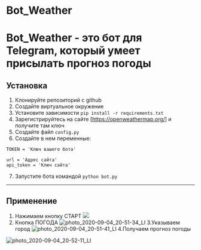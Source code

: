 # Bot_Weather

Bot_Weather - это бот для Telegram, который умеет присылать прогноз погоды
==================================================================================

## Установка

1. Клонируйте репозиторий с github
2. Создайте виртуальное окружение
3. Установите зависимости `pip install -r requirements.txt`
4. Зарегистрируйтесь на сайте [https://openweathermap.org/] и получите там ключ
5. Создайте файл `config.py`
6. Создайте в нем переменные:
```
TOKEN = 'Ключ вашего бота'

url = 'Адрес сайта'
api_token = 'Ключ сайта'
```
7. Запустите бота командой `python bot.py`

----------------------------------------------------------------------------------

## Применение

1. Нажимаем кнопку СТАРТ
![](https://user-images.githubusercontent.com/61093151/92274643-4d08a880-eef6-11ea-92c1-fbec72681630.jpg=x100 )
2. Кнопка ПОГОДА
![photo_2020-09-04_20-51-34_LI](https://user-images.githubusercontent.com/61093151/92275937-c2757880-eef8-11ea-9c16-7c86332f9780.jpg)
3.Указываем город 
![photo_2020-09-04_20-51-41_LI](https://user-images.githubusercontent.com/61093151/92277347-652ef680-eefb-11ea-8197-98c37e000a68.jpg)
4.Получаем прогноз погоды


![photo_2020-09-04_20-52-11_LI](https://user-images.githubusercontent.com/61093151/92277087-e3d76400-eefa-11ea-921a-b8bb7b011e45.jpg)
